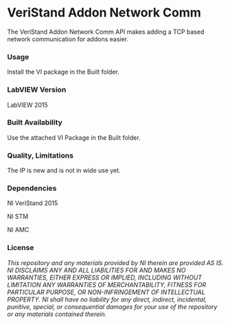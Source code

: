 VeriStand Addon Network Comm
===================

The VeriStand Addon Network Comm API makes adding a TCP based network communication for addons easier.

### Usage ###
Install the VI package in the Built folder.

### LabVIEW Version ###

LabVIEW 2015

### Built Availability ###

Use the attached VI Package in the Built folder.

### Quality, Limitations ###

The IP is new and is not in wide use yet.

### Dependencies ###

NI VeriStand 2015

NI STM

NI AMC

### License ###

*This repository and any materials provided by NI therein are provided AS IS. NI DISCLAIMS ANY AND ALL LIABILITIES FOR AND MAKES NO WARRANTIES, EITHER EXPRESS OR IMPLIED, INCLUDING WITHOUT LIMITATION ANY WARRANTIES OF MERCHANTABILITY, FITNESS FOR  PARTICULAR PURPOSE, OR NON-INFRINGEMENT OF INTELLECTUAL PROPERTY. NI shall have no liability for any direct, indirect, incidental, punitive, special, or consequential damages for your use of the repository or any materials contained therein.*
